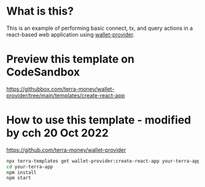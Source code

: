 # What is this?

This is an example of performing basic connect, tx, and query actions in a react-based web application using [wallet-provider](https://www.npmjs.com/package/@terra-money/wallet-provider).

# Preview this template on CodeSandbox

<https://githubbox.com/terra-money/wallet-provider/tree/main/templates/create-react-app>

# How to use this template - modified by cch 20 Oct 2022
https://github.com/terra-money/wallet-provider

```sh
npx terra-templates get wallet-provider:create-react-app your-terra-app
cd your-terra-app
npm install
npm start
```